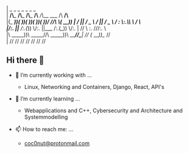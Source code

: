 |    _         _         _         _        _            _      _     
| __/\\___  __/\\___  __/\\___  __/\\__   _/\\___   ___ /\\  __/\\__  
|(_  ____))(_     _))(_  ____))(_    __))(_      ))/  //\ \\(__  __)) 
| /  ||     /  _  \\  /  ||     /  _  \\  /  :   \\\:.\\_\ \\ /  \\   
|/:. ||___ /:.(_)) \\/:. ||___ /:.(_)) \\/:. |   // \  :.  ///:.  \\  
|\  _____))\  _____//\  _____))\  _____//\___|  // (_   ___))\__  //  
| \//       \//       \//       \//           \//    \//        \//   


## Hi there 👋

- 🔭 I’m currently working with ...
  - Linux, Networking and Containers, Django, React, API's
- 🌱 I’m currently learning ...
  - Webapplications and C++, Cybersecurity and Architecture and Systemmodelling
 
- 📫 How to reach me: ...
  - coc0nut@protonmail.com
 
<!--
**coc0nut/coc0nut** is a ✨ _special_ ✨ repository because its `README.md` (this file) appears on your GitHub profile.

Here are some ideas to get you started:


- 👯 I’m looking to collaborate on ...
- 🤔 I’m looking for help with ...
- 💬 Ask me about ...

- 😄 Pronouns: ...
- ⚡ Fun fact: ...
-->
